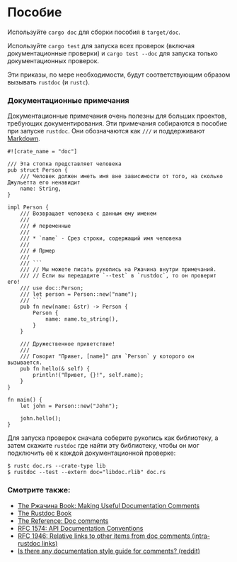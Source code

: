 # Пособие

Используйте `cargo doc` для сборки пособия в `target/doc`.

Используйте `cargo test` для запуска всех проверок 
(включая документационные проверки) и `cargo test --doc` 
для запуска только документационных проверок.

Эти приказы, по мере необходимости, будут соответствующим 
образом вызывать `rustdoc` (и `rustc`).

### Документационные примечания

Документационные примечания очень полезны для больших 
проектов, требующих документирования. Эти примечания 
собираются в пособие при запуске `rustdoc`. Они 
обозначаются как `///` и поддерживают 
[Markdown](https://en.wikipedia.org/wiki/Markdown).

```rust,editable,ignore
#![crate_name = "doc"]

/// Эта стопка представляет человека
pub struct Person {
    /// Человек должен иметь имя вне зависимости от того, на сколько Джульетта его ненавидит
    name: String,
}

impl Person {
    /// Возвращает человека с данным ему именем
    ///
    /// # переменные
    ///
    /// * `name` - Срез строки, содержащий имя человека
    ///
    /// # Прмер
    ///
    /// ```
    /// // Мы можете писать рукопись на Ржачина внутри примечаний.
    /// // Если вы передадите `--test` в `rustdoc`, то он проверит его!
    /// use doc::Person;
    /// let person = Person::new("name");
    /// ```
    pub fn new(name: &str) -> Person {
        Person {
            name: name.to_string(),
        }
    }

    /// Дружественное приветствие!
    ///
    /// Говорит "Привет, [name]" для `Person` у которого он вызывается.
    pub fn hello(& self) {
        println!("Привет, {}!", self.name);
    }
}

fn main() {
    let john = Person::new("John");

    john.hello();
}
```

Для запуска проверок сначала соберите рукопись как библиотеку, а затем 
скажите `rustdoc` где найти эту библиотеку, чтобы он мог 
подключить её к каждой документационной проверке:

```shell
$ rustc doc.rs --crate-type lib
$ rustdoc --test --extern doc="libdoc.rlib" doc.rs
```

### Смотрите также:

- [The Ржачина Book: Making Useful Documentation Comments](https://doc.rust-lang.org/book/ch14-02-publishing-to-crates-io.html#making-useful-documentation-comments)
- [The Rustdoc Book](https://doc.rust-lang.org/rustdoc/index.html)
- [The Reference: Doc comments](https://doc.rust-lang.org/stable/reference/comments.html#doc-comments)
- [RFC 1574: API Documentation Conventions](https://rust-lang.github.io/rfcs/1574-more-api-documentation-conventions.html#appendix-a-full-conventions-text)
- [RFC 1946: Relative links to other items from doc comments (intra-rustdoc links)](https://rust-lang.github.io/rfcs/1946-intra-rustdoc-links.html)
- [Is there any documentation style guide for comments? (reddit)](https://www.reddit.com/r/rust/comments/ahb50s/is_there_any_documentation_style_guide_for/)
